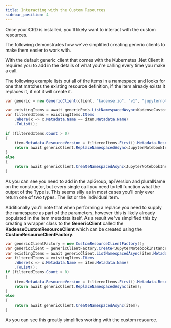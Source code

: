 ```yaml
---
title: Interacting with the Custom Resources
sidebar_position: 4
---
```


Once your CRD is installed, you'll likely want to interact with the custom resources.

The following demonstrates how we've simplified creating generic clients to make them easier to work with.

With the default generic client that comes with the Kubernetes .Net Client it requires you to add in the details of what you're calling every time you make a call.

The following example lists out all of the items in a namespace and looks for one that matches the existing resource definition, if the item already exists it replaces it, if not it will create it.

```csharp
var generic = new GenericClient(client, "kadense.io", "v1", "jupyternotebookinstances");

var existingItems = await genericPods.ListNamespacedAsync<KadenseCustomResourceList<JupyterNotebookInstance>>(item.Metadata.NamespaceProperty);
var filteredItems = existingItems.Items
    .Where(x => x.Metadata.Name == item.Metadata.Name)
    .ToList();

if (filteredItems.Count > 0)
{
    item.Metadata.ResourceVersion = filteredItems.First().Metadata.ResourceVersion;
    return await genericClient.ReplaceNamespacedAsync<JupyterNotebookInstance>(item, item.Metadata.NamespaceProperty);
}
else
{
    return await genericClient.CreateNamespacedAsync<JupyterNotebookInstance>(item);
}

```

As you can see you need to add in the apiGroup, apiVersion and pluralName on the constructor, but every single call you need to tell function what the output of the Type is. This seems silly as in most cases you'll only ever return one of two types. The list or the individual item.

Additionally you'll note that when performing a replace you need to supply the namespace as part of the parameters, however this is likely already populated in the item metadata itself. As a result we've simplified this by creating a wrapper class to the **GenericClient** called the **KadenseCustomResourceClient** which can be created using the **CustomResourceClientFactory**.

```csharp
var genericClientFactory = new CustomResourceClientFactory();
var genericClient = genericClientFactory.Create<JupyterNotebookInstance>(client);
var existingItems = await genericClient.ListNamespacedAsync(item.Metadata.NamespaceProperty);
var filteredItems = existingItems.Items
    .Where(x => x.Metadata.Name == item.Metadata.Name)
    .ToList();
if (filteredItems.Count > 0)
{
    item.Metadata.ResourceVersion = filteredItems.First().Metadata.ResourceVersion;
    return await genericClient.ReplaceNamespacedAsync(item);
}
else
{
    return await genericClient.CreateNamespacedAsync(item);
}
```

As you can see this greatly simplifies working with the custom resource.
